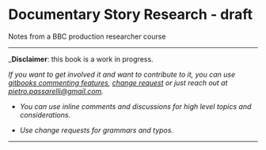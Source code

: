 # Documentary Story Research - draft

Notes from a BBC production researcher course

---

_**Disclaimer**: this book is a work in progress.

_If you want to get involved it and want to contribute to it, you can use [gitbooks commenting features](https://www.gitbook.com/blog/features/discussions), [ change request](https://help.gitbook.com/books/what-are-change-requests.html) or just reach out at [pietro.passarelli@gmail.com](/pietro.passarelli@gmail.com)._

- _You can use inline comments and discussions for high level topics and considerations._

- _Use change requests for grammars and typos._

---